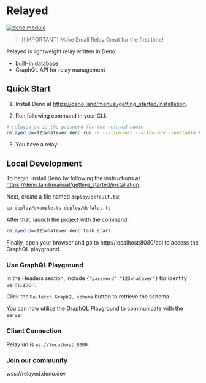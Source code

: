 # Relayed

[![deno module](https://shield.deno.dev/x/relayed)](https://deno.land/x/relayed)

> [!IMPORTANT] Make Small Relay Great for the first time!

Relayed is lightweight relay written in Deno.

- built-in database
- GraphQL API for relay management

## Quick Start

1. Install Deno at https://deno.land/manual/getting_started/installation.

2. Run following command in your CLI:

```bash
# relayed_pw is the password for the relayed admin
relayed_pw=123whatever deno run -r --allow-net --allow-env --unstable https://deno.land/x/relayed/deploy/example.ts
```

3. You have a relay!

## Local Development

To begin, install Deno by following the instructions at https://deno.land/manual/getting_started/installation.

Next, create a file named `deploy/default.ts`:

```bash
cp deploy/example.ts deploy/defalut.ts
```

After that, launch the project with the command:

```bash
relayed_pw=123whatever deno task start
```

Finally, open your browser and go to http://localhost:8080/api to access the GraphQL playground.

### Use GraphQL Playground

In the Headers section, include `{"password":"123whatever"}` for identity verification.

Click the `Re-fetch GraphQL schema` button to retrieve the schema.

You can now utilize the GraphQL Playground to communicate with the server.

### Client Connection

Relay url is `ws://localhost:8000`.

### Join our community

wss://relayed.deno.dev
